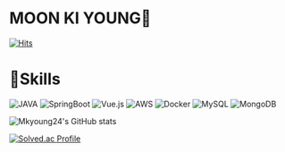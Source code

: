 # MOON KI YOUNG👋

[![Hits](https://hits.seeyoufarm.com/api/count/incr/badge.svg?url=https%3A%2F%2Fgithub.com%2Fmkyoung24&count_bg=%23EBEF07&title_bg=%2375E517&icon=&icon_color=%23E7E7E7&title=hits&edge_flat=false)](https://hits.seeyoufarm.com)

# 💪Skills
![JAVA](https://img.shields.io/badge/JAVA-007396?style=for-the-badge&logo=java&logoColor=white)
![SpringBoot](https://img.shields.io/badge/SpringBoot-6DB33F.svg?&style=for-the-badge&logo=SpringBoot&logoColor=white)
![Vue.js](https://img.shields.io/badge/Vue.js-4FC08D.svg?&style=for-the-badge&logo=Vue.js&logoColor=white)
![AWS](https://img.shields.io/badge/AWS-232F3E?&style=for-the-badge&logo=AWS&logoColor=white)
![Docker](https://img.shields.io/badge/Docker-2496ED?&style=for-the-badge&logo=Docker&logoColor=white)
![MySQL](https://img.shields.io/badge/MySQL-4479A1?&style=for-the-badge&logo=MySQL&logoColor=white)
![MongoDB](https://img.shields.io/badge/MongoDB-47A248?&style=for-the-badge&logo=MongoDB&logoColor=white)

![Mkyoung24's GitHub stats](https://github-readme-stats.vercel.app/api?username=mkyoung24&show_icons=true&theme=transparent)

[![Solved.ac Profile](http://mazassumnida.wtf/api/v2/generate_badge?boj=kiyoung710)](https://solved.ac/kiyoung710/)

<!--
**mkyoung24/mkyoung24** is a ✨ _special_ ✨ repository because its `README.md` (this file) appears on your GitHub profile.

Here are some ideas to get you started:

- 🔭 I’m currently working on ...
- 🌱 I’m currently learning ...
- 👯 I’m looking to collaborate on ...
- 🤔 I’m looking for help with ...
- 💬 Ask me about ...
- 📫 How to reach me: ...
- 😄 Pronouns: ...
- ⚡ Fun fact: ...
-->
